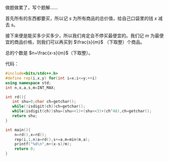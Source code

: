 做题做累了，写个题解……

首先所有的东西都要买，所以记 $s$ 为所有商品的总价值，给自己口袋里的钱 $x$ 减去 $s$。

接下来便是能买多少买多少，所以我们肯定会不停买最便宜的。我们记 $m$ 为最便宜的商品价格，则我们可以再买到 $\frac{s}{m}$ （下取整）个商品。

总的个数是 $n+\frac{x-s}{m}$（下取整）。

代码：

```c++
#include<bits/stdc++.h>
#define rep(i,x,y) for(int i=x;i<=y;++i)
using namespace std;
int n,x,a,s,m=INT_MAX;

int rd(){
   int shu=0;char ch=getchar();
   while(!isdigit(ch))ch=getchar();
   while(isdigit(ch))shu=(shu<<1)+(shu<<3)+(ch^48),ch=getchar();
   return shu;
}

int main(){
	n=rd(),x=rd();
	rep(i,1,n)a=rd(),s+=a,m=min(m,a);
	printf("%d\n",n+(x-s)/m);
	return 0;
}
```